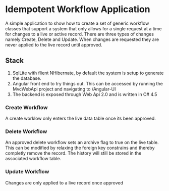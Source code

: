 # Idempotent Workflow Application

A simple application to show how to create a set of generic workflow classes that support a system that only allows for a single request at a time for changes to a live or active record. There are three types of changes namely Create, Delete and Update. When changes are requested they are never applied to the live record until approved. 

## Stack
1. SqlLite with flient NHibernate, by default the system is setup to generate the database.
2. Angular front end to try things out. This can be accessed by running the MvcWebApi project and navigating to /Angular-UI
3. The backend is exposed through Web Api 2.0 and is written in C# 4.5

### Create Workflow
A create worklow only enters the live data table once its been approved.

### Delete Workflow
An approved delete workflow sets an archive flag to true on the live table. This can be modified by relaxing the foreign key constrains and thereby completly remove the record. The history will still be stored in the associated workflow table.

### Update Workflow
Changes are only applied to a live record once approved
